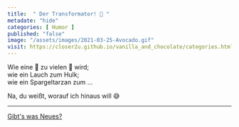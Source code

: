 ```yaml
--- 
title:  " Der 𝚃𝚛𝚊𝚗𝚜𝚏𝚘𝚛𝚖𝚊𝚝𝚘𝚛! 🥑 "
metadate: "hide"
categories: [ Humor ]
published: "false"
image: "/assets/images/2021-03-25-Avocado.gif"
visit: https://closer2u.github.io/vanilla_and_chocolate/categories.html#humor
---
```


Wie eine 🥔 zu vielen 🍟 wird;\
wie ein Lauch zum Hulk;\
wie ein Spargeltarzan zum ...

Na, du weißt, worauf ich hinaus will 😅
***

[Gibt's was Neues?](https://github.com/Closer2U)